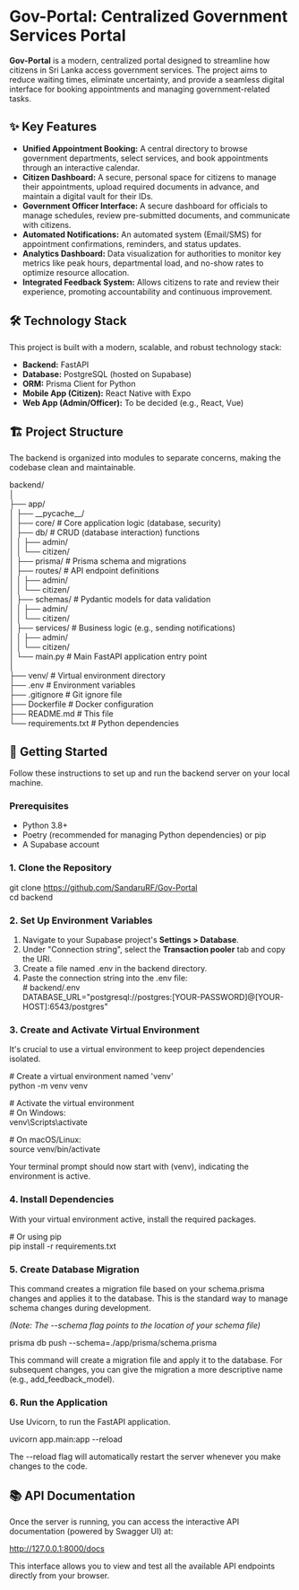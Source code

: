 # **Gov-Portal: Centralized Government Services Portal**

**Gov-Portal** is a modern, centralized portal designed to streamline how citizens in Sri Lanka access government services. The project aims to reduce waiting times, eliminate uncertainty, and provide a seamless digital interface for booking appointments and managing government-related tasks.

## **✨ Key Features**

* **Unified Appointment Booking:** A central directory to browse government departments, select services, and book appointments through an interactive calendar.  
* **Citizen Dashboard:** A secure, personal space for citizens to manage their appointments, upload required documents in advance, and maintain a digital vault for their IDs.  
* **Government Officer Interface:** A secure dashboard for officials to manage schedules, review pre-submitted documents, and communicate with citizens.  
* **Automated Notifications:** An automated system (Email/SMS) for appointment confirmations, reminders, and status updates.  
* **Analytics Dashboard:** Data visualization for authorities to monitor key metrics like peak hours, departmental load, and no-show rates to optimize resource allocation.  
* **Integrated Feedback System:** Allows citizens to rate and review their experience, promoting accountability and continuous improvement.

## **🛠️ Technology Stack**

This project is built with a modern, scalable, and robust technology stack:

* **Backend:** FastAPI  
* **Database:** PostgreSQL (hosted on Supabase)  
* **ORM:** Prisma Client for Python  
* **Mobile App (Citizen):** React Native with Expo  
* **Web App (Admin/Officer):** To be decided (e.g., React, Vue)

## **🏗️ Project Structure**

The backend is organized into modules to separate concerns, making the codebase clean and maintainable.

backend/  
│  
├── app/  
│   ├── \_\_pycache\_\_/  
│   ├── core/               \# Core application logic (database, security)  
│   ├── db/                 \# CRUD (database interaction) functions  
│   │   ├── admin/  
│   │   └── citizen/  
│   ├── prisma/             \# Prisma schema and migrations  
│   ├── routes/             \# API endpoint definitions  
│   │   ├── admin/  
│   │   └── citizen/  
│   ├── schemas/            \# Pydantic models for data validation  
│   │   ├── admin/  
│   │   └── citizen/  
│   ├── services/           \# Business logic (e.g., sending notifications)  
│   │   ├── admin/  
│   │   └── citizen/  
│   └── main.py             \# Main FastAPI application entry point  
│  
├── venv/                   \# Virtual environment directory  
├── .env                    \# Environment variables  
├── .gitignore              \# Git ignore file  
├── Dockerfile              \# Docker configuration  
├── README.md               \# This file  
└── requirements.txt        \# Python dependencies

## **🚀 Getting Started**

Follow these instructions to set up and run the backend server on your local machine.

### **Prerequisites**

* Python 3.8+  
* Poetry (recommended for managing Python dependencies) or pip  
* A Supabase account

### **1\. Clone the Repository**

git clone https://github.com/SandaruRF/Gov-Portal  
cd backend

### **2\. Set Up Environment Variables**

1. Navigate to your Supabase project's **Settings \> Database**.  
2. Under "Connection string", select the **Transaction pooler** tab and copy the URI.  
3. Create a file named .env in the backend directory.  
4. Paste the connection string into the .env file:  
   \# backend/.env  
   DATABASE\_URL="postgresql://postgres:\[YOUR-PASSWORD\]@\[YOUR-HOST\]:6543/postgres"

### **3\. Create and Activate Virtual Environment**

It's crucial to use a virtual environment to keep project dependencies isolated.

\# Create a virtual environment named 'venv'  
python \-m venv venv

\# Activate the virtual environment  
\# On Windows:  
venv\\Scripts\\activate

\# On macOS/Linux:  
source venv/bin/activate

Your terminal prompt should now start with (venv), indicating the environment is active.

### **4\. Install Dependencies**

With your virtual environment active, install the required packages.

\# Or using pip  
pip install \-r requirements.txt

### **5\. Create Database Migration**

This command creates a migration file based on your schema.prisma changes and applies it to the database. This is the standard way to manage schema changes during development.

*(Note: The \--schema flag points to the location of your schema file)*

prisma db push \--schema=./app/prisma/schema.prisma

This command will create a migration file and apply it to the database. For subsequent changes, you can give the migration a more descriptive name (e.g., add\_feedback\_model).

### **6\. Run the Application**

Use Uvicorn, to run the FastAPI application.

uvicorn app.main:app \--reload

The \--reload flag will automatically restart the server whenever you make changes to the code.

## **📚 API Documentation**

Once the server is running, you can access the interactive API documentation (powered by Swagger UI) at:

http://127.0.0.1:8000/docs

This interface allows you to view and test all the available API endpoints directly from your browser.